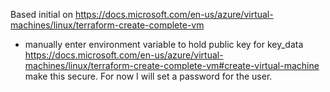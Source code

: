 Based initial on https://docs.microsoft.com/en-us/azure/virtual-machines/linux/terraform-create-complete-vm
- manually enter environment variable to hold public key for key_data
https://docs.microsoft.com/en-us/azure/virtual-machines/linux/terraform-create-complete-vm#create-virtual-machine
make this secure. For now I will set a password for the user.
